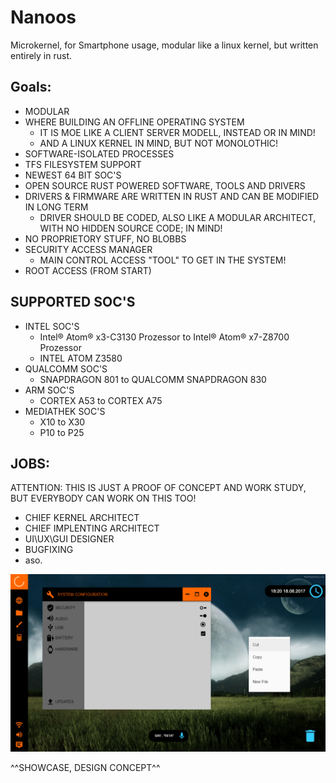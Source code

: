 # Nanoos
Microkernel, for Smartphone usage, modular like a linux kernel, but written entirely in rust.

## Goals:

- MODULAR
- WHERE BUILDING AN OFFLINE OPERATING SYSTEM
  - IT IS MOE LIKE A CLIENT SERVER MODELL, INSTEAD OR IN MIND!
  - AND A LINUX KERNEL IN MIND, BUT NOT MONOLOTHIC!
- SOFTWARE-ISOLATED PROCESSES
- TFS FILESYSTEM SUPPORT
- NEWEST 64 BIT SOC'S
- OPEN SOURCE RUST POWERED SOFTWARE, TOOLS AND DRIVERS
- DRIVERS & FIRMWARE ARE WRITTEN IN RUST AND CAN BE MODIFIED IN LONG TERM
  - DRIVER SHOULD BE CODED, ALSO LIKE A MODULAR ARCHITECT, WITH NO HIDDEN SOURCE CODE; IN MIND!
- NO PROPRIETORY STUFF, NO BLOBBS
- SECURITY ACCESS MANAGER
  - MAIN CONTROL ACCESS "TOOL" TO GET IN THE SYSTEM!
- ROOT ACCESS (FROM START)

## SUPPORTED SOC'S
- INTEL SOC'S
  - Intel® Atom® x3-C3130 Prozessor to Intel® Atom® x7-Z8700 Prozessor
  - INTEL ATOM Z3580
- QUALCOMM SOC'S
  - SNAPDRAGON 801 to QUALCOMM SNAPDRAGON 830
- ARM SOC'S
  - CORTEX A53 to CORTEX A75
- MEDIATHEK SOC'S
  - X10 to X30
  - P10 to P25

## JOBS:
ATTENTION: THIS IS JUST A PROOF OF CONCEPT AND WORK STUDY, BUT EVERYBODY CAN WORK ON THIS TOO!

- CHIEF KERNEL ARCHITECT
- CHIEF IMPLENTING ARCHITECT
- UI\UX\GUI DESIGNER
- BUGFIXING
- aso. 

![Screenshot](convergent_ui_nanoos.png)

^^SHOWCASE, DESIGN CONCEPT^^
